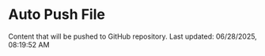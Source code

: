 # Auto Push File

Content that will be pushed to GitHub repository.
Last updated: 06/28/2025, 08:19:52 AM
